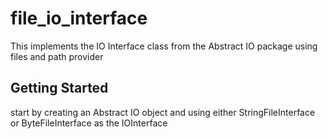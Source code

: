 # file_io_interface

This implements the IO Interface class from the Abstract IO package using files
and path provider

## Getting Started

start by creating an Abstract IO object and using either StringFileInterface or
ByteFileInterface as the IOInterface
